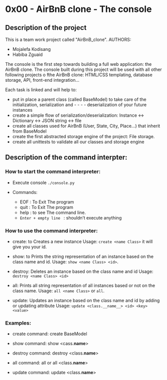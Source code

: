 # 0x00 - AirBnB clone - The console


## Description of the project

This is a team work project called "AirBnB_clone". AUTHORS:
- Mojalefa Kodisang
- Habiba Zguaid

The console is the first step towards building a full web application: the AirBnB clone.
The console built during this project will be used with all other following projects o fthe AirBnB clone: HTML/CSS templating, database storage, API, front-end integration…

Each task is linked and will help to:

- put in place a parent class (called BaseModel) to take care of the initialization,
  serialization and - - - - deserialization of your future instances
- create a simple flow of serialization/deserialization: Instance <-> Dictionary <-> JSON string <-> file
- create all classes used for AirBnB (User, State, City, Place…) that inherit from BaseModel
- create the first abstracted storage engine of the project: File storage.
- create all unittests to validate all our classes and storage engine

## Description of the command interpter:

### How to start the command interpreter:

- Execute console `./console.py`
- Commands:

  - EOF : To Exit The program
  - quit : To Exit The program
  - help : to see The command line.
  - `Enter + empty line ` : shouldn’t execute anything

### How to use the command interpreter:

- create: to Creates a new instance
  Usage: `create <name Class>` it will give you your id.

- show: to Prints the string representation of an instance based on the class name and id.
  Usage: `show <name Class> <id>`.

- destroy: Deletes an instance based on the class name and id
  Usage: `destroy <name Class> <id>`

- all: Prints all string representation of all instances based or not on the class name.
  Usage: `all <name Class>` or `all`.

- update: Updates an instance based on the class name and id by adding or updating attribute
  Usage: `update <class.__name__> <id> <key> <value>`

### Examples:

- create command:
create BaseModel

- show command:
show <cass.__name__> <id>

- destroy command:
destroy <class.__name__> <id>

- all command:
all or all <class.__name__>

- update command:
update <class.__name__> <id> <key> <value>
